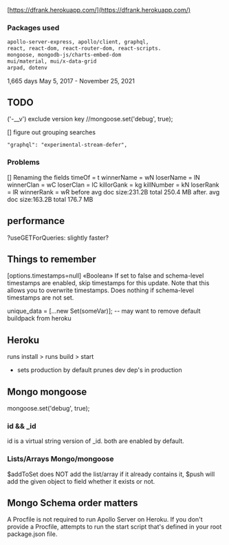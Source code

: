 
[https://dfrank.herokuapp.com/](https://dfrank.herokuapp.com/)

### Packages used

```md
apollo-server-express, apollo/client, graphql, 
react, react-dom, react-router-dom, react-scripts.
mongoose, mongodb-js/charts-embed-dom
mui/material, mui/x-data-grid
arpad, dotenv
```

1,665 days May 5, 2017 - November 25, 2021


## TODO

('-__v') exclude version key
  //mongoose.set('debug', true);


[] figure out grouping searches

    "graphql": "experimental-stream-defer",


### Problems

[] Renaming the fields
timeOf = t
winnerName = wN
loserName = lN
winnerClan = wC
loserClan = lC
killorGank = kg
killNumber = kN
loserRank = lR
winnerRank = wR
before avg doc size:231.2B total 250.4 MB
after. avg doc size:163.2B total 176.7 MB


## performance
  ?useGETForQueries: slightly faster?
  


## Things to remember

[options.timestamps=null] «Boolean» If set to false and schema-level timestamps are enabled, skip timestamps for this update. Note that this allows you to overwrite timestamps. Does nothing if schema-level timestamps are not set.

 unique_data = [...new Set(someVar)];
 -- may want to remove default buildpack from heroku

 ## Heroku
runs install > runs build > start
- sets production by default
prunes dev dep's in production

## Mongo mongoose
mongoose.set('debug', true);
### id && _id
id is a virtual string version of _id.
both are enabled by default.


### Lists/Arrays Mongo/mongoose
$addToSet does NOT add the list/array if it already contains it,
$push will add the given object to field whether it exists or not.

## Mongo Schema order matters

A Procfile is not required to run Apollo Server on Heroku. If you don't provide a Procfile, attempts to run the start script that's defined in your root package.json file.